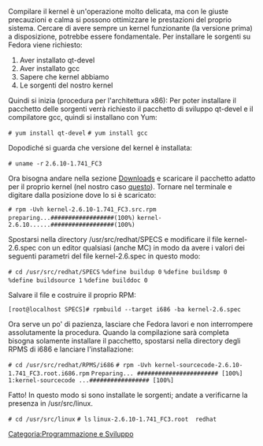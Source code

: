 Compilare il kernel è un'operazione molto delicata, ma con le giuste precauzioni e calma si possono ottimizzare le prestazioni del proprio sistema. Cercare di avere sempre un kernel funzionante (la versione prima) a disposizione, potrebbe essere fondamentale. Per installare le sorgenti su Fedora viene richiesto:

1.  Aver installato qt-devel
2.  Aver installato gcc
3.  Sapere che kernel abbiamo
4.  Le sorgenti del nostro kernel

Quindi si inizia (procedura per l'architettura x86):
Per poter installare il pacchetto delle sorgenti verrà richiesto il pacchetto di sviluppo qt-devel e il compilatore gcc, quindi si installano con Yum:

`# yum install qt-devel`
`# yum install gcc`

Dopodiché si guarda che versione del kernel è installata:

`# uname -r`
`2.6.10-1.741_FC3`

Ora bisogna andare nella sezione [Downloads](http://www.fedoraonline.it/modules/mydownloads/) e scaricare il pacchetto adatto per il proprio kernel (nel nostro caso [questo](http://download.fedora.redhat.com/pub/fedora/linux/core/updates/3/SRPMS/kernel-2.6.10-1.741_FC3.src.rpm)). Tornare nel terminale e digitare dalla posizione dove lo si è scaricato:

`# rpm -Uvh kernel-2.6.10-1.741_FC3.src.rpm`
`preparing...##################(100%)`
`kernel-2.6.10......##################(100%)`

Spostarsi nella directory /usr/src/redhat/SPECS e modificare il file kernel-2.6.spec con un editor qualsiasi (anche MC) in modo da avere i valori dei seguenti parametri del file kernel-2.6.spec in questo modo:

`# cd /usr/src/redhat/SPECS`
`%define buildup 0`
`%define buildsmp 0`
`%define buildsource 1`
`%define builddoc 0`

Salvare il file e costruire il proprio RPM:

`[root@localhost SPECS]# rpmbuild --target i686 -ba kernel-2.6.spec`

Ora serve un po' di pazienza, lasciare che Fedora lavori e non interrompere assolutamente la procedura. Quando la compilazione sarà completa bisogna solamente installare il pacchetto, spostarsi nella directory degli RPMS di i686 e lanciare l'installazione:

`# cd /usr/src/redhat/RPMS/i686`
`# rpm -Uvh kernel-sourcecode-2.6.10-1.741_FC3.root.i686.rpm`
`Preparing... ####################### [100%]`
`1:kernel-sourcecode ...################# [100%]`

Fatto! In questo modo si sono installate le sorgenti; andate a verificarne la presenza in /usr/src/linux.

`# cd /usr/src/linux`
`# ls`
`linux-2.6.10-1.741_FC3.root  redhat`

[Categoria:Programmazione e Sviluppo](Categoria:Programmazione_e_Sviluppo "wikilink")
